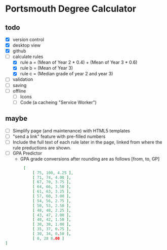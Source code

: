 # Portsmouth Degree Calculator

## todo

* [x] version control
* [x] desktop view
* [x] github
* [ ] calculate rules
  * [x] rule a = (Mean of Year 2 * 0.4) + (Mean of Year 3 * 0.6)  
  * [x] rule b = (Mean of Year 3)
  * [x] rule c = (Median grade of year 2 and year 3)
* [ ] validation
* [ ] saving
* [ ] offline
  * [ ] Icons
  * [ ] Code (a cacheing "Service Worker")

## maybe
* [ ] Simplify page (and maintenance) with HTML5 templates
* [ ] "send a link" feature with pre-filled numbers
* [ ] Include the full text of each rule later in the page, linked from where the rule preductions are shown.
* [ ] GPA Predictor
  * GPA grade conversions after rounding are as follows [from, to, GP]
```JSON
        [
            [ 75, 100, 4.25 ],
            [ 71, 74, 4.00 ],
            [ 67, 70, 3.75 ],
            [ 64, 66, 3.50 ],
            [ 61, 63, 3.25 ],
            [ 57, 60, 3.00 ],
            [ 54, 56, 2.75 ],
            [ 50, 53, 2.50 ],
            [ 48, 48, 2.25 ],
            [ 43, 47, 2.00 ],
            [ 40, 42, 1.50 ],
            [ 38, 38, 1.00 ],
            [ 35, 37, 0.75 ],
            [ 30, 34, 0.50 ],
            [ 0, 28 0.00 ]
]
